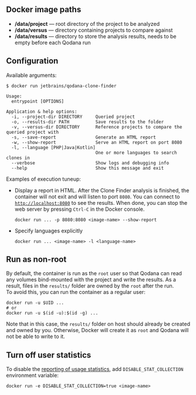 [//]: # (title: Docker image configuration)

## Docker image paths

- **/data/project**&nbsp;&mdash; root directory of the project to be analyzed
- **/data/versus**&nbsp;&mdash; directory containing projects to compare against 
- **/data/results**&nbsp;&mdash; directory to store the analysis results, needs to be empty before each Qodana run

## Configuration

Available arguments:

```shell
$ docker run jetbrains/qodana-clone-finder

Usage:
  entrypoint [OPTIONS]

Application & help options:
  -i, --project-dir DIRECTORY     Queried project
  -o, --results-dir PATH          Save results to the folder
  -v, --versus-dir DIRECTORY      Reference projects to compare the queried project with
  -s, --save-report               Generate an HTML report
  -w, --show-report               Serve an HTML report on port 8080
  -l, --language [PHP|Java|Kotlin]
                                  One or more languages to search clones in
  --verbose                       Show logs and debugging info
  --help                          Show this message and exit
```

Examples of execution tuneup:

- Display a report in HTML. After the Clone Finder analysis is finished, the container will not exit and will listen to port `8080`. You can connect to [`http://localhost:8080`](http://localhost:8080) to see the results. When done, you can stop the web server by pressing `Ctrl-C` in the Docker console.

   ```shell
   docker run ... -p 8080:8080 <image-name> --show-report
   ```
  
- Specify languages explicitly
   ```shell
  docker run ... <image-name> -l <language-name>
  ```

## Run as non-root

By default, the container is run as the `root` user so that Qodana can read any volumes bind-mounted with the project and write the results. As a result, files in the `results/` folder are owned by the `root` after the run.  
To avoid this, you can run the container as a regular user:

```shell
docker run -u $UID ...
# or
docker run -u $(id -u):$(id -g) ...
```
Note that in this case, the `results/` folder on host should already be created and owned by you. Otherwise, Docker will create it as `root` and Qodana will not be able to write to it.

## Turn off user statistics

To disable the [reporting of usage statistics](clone-finder-docker-readme.md#Usage+statistics), add ```DISABLE_STAT_COLLECTION``` environment variable:

```shell
docker run -e DISABLE_STAT_COLLECTION=true <image-name> 
```
